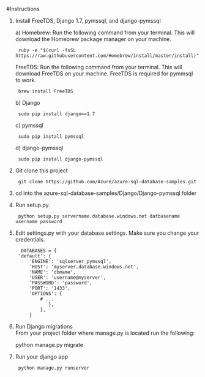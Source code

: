 #Instructions


1. Install FreeTDS, Django 1.7, pymssql, and django-pymssql

	a) Homebrew: Run the following command from your terminal. This will download the Homebrew package manager on your machine.

        ruby -e "$(curl -fsSL https://raw.githubusercontent.com/Homebrew/install/master/install)"

	FreeTDS: Run the following command from your terminal. This will download FreeTDS on your 	machine. FreeTDS is required for pymmsql to work.

        brew install FreeTDS
        
	b) Django

        sudo pip install django==1.7

	c) pymssql

        sudo pip install pymssql

	d) django-pymssql

        sudo pip install django-pymssql	


2. Git clone this project


        git clone https://github.com/Azure/azure-sql-database-samples.git


3. cd into the azure-sql-database-samples/Django/Django-pymssql folder


4. Run setup.py.


        python setup.py servername.database.windows.net datbasename username password
        
        
   
5. Edit settings.py with your database settings. Make sure you change your credentials.
        
        
         DATABASES = {
	    'default': {
	        'ENGINE': 'sqlserver_pymssql',
	        'HOST': 'myserver.database.windows.net',
	        'NAME': 'dbmame',
	        'USER': 'username@myserver',
	        'PASSWORD': 'password',
        	'PORT': '1433',
	        'OPTIONS': {
	            # ...
        		   },
	    		},
		    }


6. Run Django migrations
<br>From your project folder where manage.py is located run the following:

	python manage.py migrate

7. Run your django app

        python manage.py runserver
